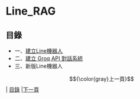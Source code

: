 # Line_RAG
## 目錄
*  一、[建立Line機器人](STEP_1.md)
*  二、[建立 Groq API 對話系統](STEP_2.md)
*  三、新版Line機器人

$${\color{gray}上一頁}$$| [目錄](README.md) |[下一頁](STEP_1.md)
